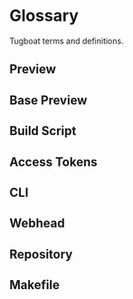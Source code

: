 # Glossary

Tugboat terms and definitions.

## Preview

## Base Preview

## Build Script

## Access Tokens

## CLI

## Webhead

## Repository

## Makefile